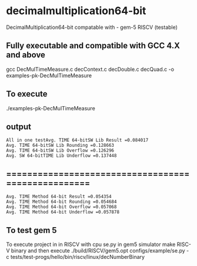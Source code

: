 # decimalmultiplication64-bit
DecimalMultiplication64-bit compatable with - gem-5 RISCV (testable)
  
  ## Fully executable and compatible with GCC 4.X and above
  gcc DecMulTimeMeasure.c decContext.c decDouble.c decQuad.c -o examples-pk-DecMulTimeMeasure
  ## To execute
  ./examples-pk-DecMulTimeMeasure
  ## output
    All in one testAvg. TIME 64-bitSW Lib Result =0.084017
    Avg. TIME 64-bitSW Lib Rounding =0.128663
    Avg. TIME 64-bitSW Lib Overflow =0.126296
    Avg. SW 64-bitTIME Lib Underflow =0.137448
  ## ===================================================
    Avg. TIME Method 64-bit Result =0.054354
    Avg. TIME Method 64-bit Rounding =0.054684
    Avg. TIME Method 64-bit Overflow =0.057068
    Avg. TIME Method 64-bit Underflow =0.057878
    
    
 ## To test gem 5
 To execute project in in RISCV with cpu se.py in gem5 simulator
 make RISC-V binary and then execute 
    ./build/RISCV/gem5.opt configs/example/se.py -c tests/test-progs/hello/bin/riscv/linux/decNumberBinary
